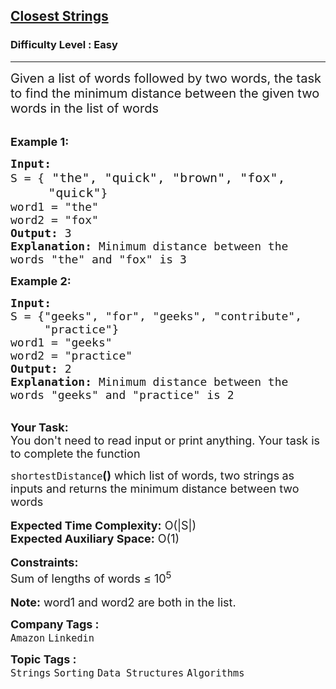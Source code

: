 <h2><a href="https://practice.geeksforgeeks.org/problems/closest-strings0611/1?page=1&difficulty[]=0&sortBy=submissions">Closest Strings</a></h2><h3>Difficulty Level : Easy</h3><hr><div class="problems_problem_content__Xm_eO"><p><span style="font-size:20px">Given a list of words followed by two words, the task to find the minimum distance between the given two words in the list of words</span></p>

<p><br>
<span style="font-size:18px"><strong>Example 1:</strong></span></p>

<pre><span style="font-size:18px"><strong>Input:</strong>
S = {</span><span style="font-size:20px"> "the", "quick", "brown", "fox", 
     "quick"</span><span style="font-size:18px">}
word1 = "the"
word2 = "fox"
<strong>Output:</strong> 3
<strong>Explanation: </strong>Minimum distance between the 
words "the" and "fox" is 3</span>
</pre>

<p><strong><span style="font-size:18px">Example 2:</span></strong></p>

<pre><span style="font-size:18px"><strong>Input:</strong>
S = {"geeks", "for", "geeks", "contribute", 
     "practice"}
word1 = "geeks"
word2 = "practice"
<strong>Output:</strong> 2
<strong>Explanation: </strong>Minimum distance between the
words "geeks" and "practice" is 2</span>
</pre>

<p><br>
<span style="font-size:18px"><strong>Your Task:&nbsp;&nbsp;</strong><br>
You don't need to read input or print anything. Your task is to complete the function </span></p>

<div><span style="font-size:18px"><code>shortestDistance</code><strong>()</strong>&nbsp;which list of words, two strings<strong> </strong>as inputs and returns the minimum distance between two words</span></div>

<div><br>
<span style="font-size:18px"><strong>Expected Time Complexity:</strong> O(|S|)</span><br>
<span style="font-size:18px"><strong>Expected Auxiliary Space:</strong> O(1)</span></div>

<div><br>
<span style="font-size:18px"><strong>Constraints:</strong></span><br>
<span style="font-size:18px">Sum of lengths of words ≤ 10<sup>5</sup></span></div>

<div><br>
<span style="font-size:18px"><strong>Note:</strong> word1 and word2 are both in the list.</span></div>
</div><p><span style=font-size:18px><strong>Company Tags : </strong><br><code>Amazon</code>&nbsp;<code>Linkedin</code>&nbsp;<br><p><span style=font-size:18px><strong>Topic Tags : </strong><br><code>Strings</code>&nbsp;<code>Sorting</code>&nbsp;<code>Data Structures</code>&nbsp;<code>Algorithms</code>&nbsp;